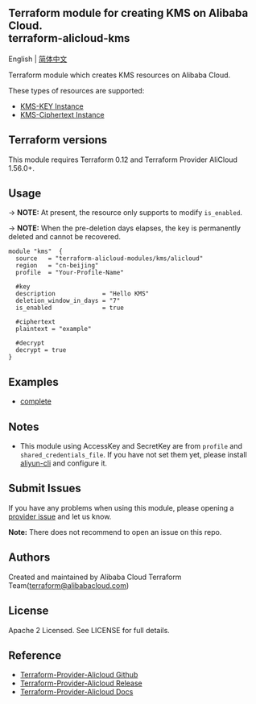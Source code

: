 Terraform module for creating KMS on Alibaba Cloud.  
terraform-alicloud-kms
--------------------

English | [简体中文](https://github.com/terraform-alicloud-modules/terraform-alicloud-kms/blob/master/README-CN.md)

Terraform module which creates KMS resources on Alibaba Cloud. 

These types of resources are supported:

* [KMS-KEY Instance](https://www.terraform.io/docs/providers/alicloud/r/kms_key.html)
* [KMS-Ciphertext Instance](https://www.terraform.io/docs/providers/alicloud/r/kms_ciphertext.html)

## Terraform versions

This module requires Terraform 0.12 and Terraform Provider AliCloud 1.56.0+.

## Usage

-> **NOTE:** At present, the resource only supports to modify `is_enabled`.

-> **NOTE:** When the pre-deletion days elapses, the key is permanently deleted and cannot be recovered.

```hcl
module "kms"  {
  source   = "terraform-alicloud-modules/kms/alicloud"
  region   = "cn-beijing"                
  profile  = "Your-Profile-Name"
  
  #key
  description             = "Hello KMS"
  deletion_window_in_days = "7"
  is_enabled              = true

  #ciphertext
  plaintext = "example"

  #decrypt
  decrypt = true
}
```

## Examples

* [complete](https://github.com/terraform-alicloud-modules/terraform-alicloud-kms/tree/master/examples/complete)

## Notes

* This module using AccessKey and SecretKey are from `profile` and `shared_credentials_file`.
If you have not set them yet, please install [aliyun-cli](https://github.com/aliyun/aliyun-cli#installation) and configure it.

Submit Issues
-------------
If you have any problems when using this module, please opening a [provider issue](https://github.com/terraform-providers/terraform-provider-alicloud/issues/new) and let us know.

**Note:** There does not recommend to open an issue on this repo.

Authors
-------
Created and maintained by Alibaba Cloud Terraform Team(terraform@alibabacloud.com)

License
----
Apache 2 Licensed. See LICENSE for full details.

Reference
---------
* [Terraform-Provider-Alicloud Github](https://github.com/terraform-providers/terraform-provider-alicloud)
* [Terraform-Provider-Alicloud Release](https://releases.hashicorp.com/terraform-provider-alicloud/)
* [Terraform-Provider-Alicloud Docs](https://www.terraform.io/docs/providers/alicloud/index.html)

